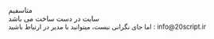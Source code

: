<!DOCTYPE html PUBLIC "-//W3C//DTD XHTML 1.0 Transitional//EN" "http://www.w3.org/TR/xhtml1/DTD/xhtml1-transitional.dtd">
<html xmlns="http://www.w3.org/1999/xhtml">
<head>
<meta http-equiv="Content-Type" content="text/html; charset=utf-8" />
<title>سایت در دست تعمیر است</title>
<link rel="stylesheet" type="text/css" href="http://dl.20script.ir/demo/off-theme/style-off.css" />
</head>
 
<body>
<div class="bg">
<div class="closed"></div>
<div class="txt">متاسفیم</div>
<div class="txt_btn">سایت در دست ساخت می باشد</div>
<div class="txt_btn" style="font-size:13px;">اما جای نگرانی نیست، میتوانید با مدیر در ارتباط باشید : info@20script.ir</div>
<div class="one"></div>
<div class="two"></div>
<div class="tree"></div>
<div class="shadow"></div>
<div class="top"></div>
</div>
 
</body>
</html>
